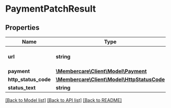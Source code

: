 # PaymentPatchResult

## Properties
Name | Type | Description | Notes
------------ | ------------- | ------------- | -------------
**url** | **string** | The link to the current resource | [optional] 
**payment** | [**\Membercare\Client\Model\Payment**](Payment.md) |  | [optional] 
**http_status_code** | [**\Membercare\Client\Model\HttpStatusCode**](HttpStatusCode.md) |  | [optional] 
**status_text** | **string** |  | [optional] 

[[Back to Model list]](../../README.md#documentation-for-models) [[Back to API list]](../../README.md#documentation-for-api-endpoints) [[Back to README]](../../README.md)

